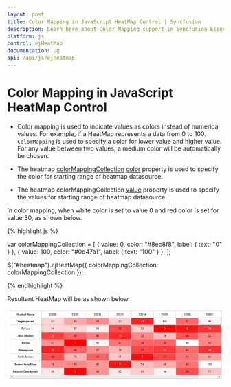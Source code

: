 ```yaml
---
layout: post
title: Color Mapping in JavaScript HeatMap Control | Syncfusion
description: Learn here about Color Mapping support in Syncfusion Essential JavaScript HeatMap Control, its elements, and more.
platform: js
control: ejHeatMap
documentation: ug
api: /api/js/ejheatmap
---
```


# Color Mapping in JavaScript HeatMap Control

* Color mapping is used to indicate values as colors instead of numerical values. For example, if a HeatMap represents a data from 0 to 100. `ColorMapping` is used to specify a color for lower value and higher value. For any value between two values, a medium color will be automatically be chosen.

* The heatmap [colorMappingCollection](/api/js/ejheatmap#members:colormappingcollection "colorMappingCollection") [color](/api/js/ejheatmap#members:colormappingcollection-color "color") property is used to specify the color for starting range of heatmap datasource.

* The heatmap colorMappingCollection [value](/api/js/ejheatmap#members:colormappingcollection-value "value") property is used to specify the values for starting range of heatmap datasource.

In color mapping, when white color is set to value 0 and red color is set for value 30, as shown below.

{% highlight js %}

var colorMappingCollection = [
    { value: 0, color: "#8ec8f8", label: { text: "0" } },
    { value: 100, color: "#0d47a1", label: { text: "100" } },
];

$("#heatmap").ejHeatMap({
    colorMappingCollection: colorMappingCollection
});

{% endhighlight %}

Resultant HeatMap will be as shown below.

![JavaScript HeatMap Color Mapping](Color-Mapping_images/Color-Mapping_img1.png)
 